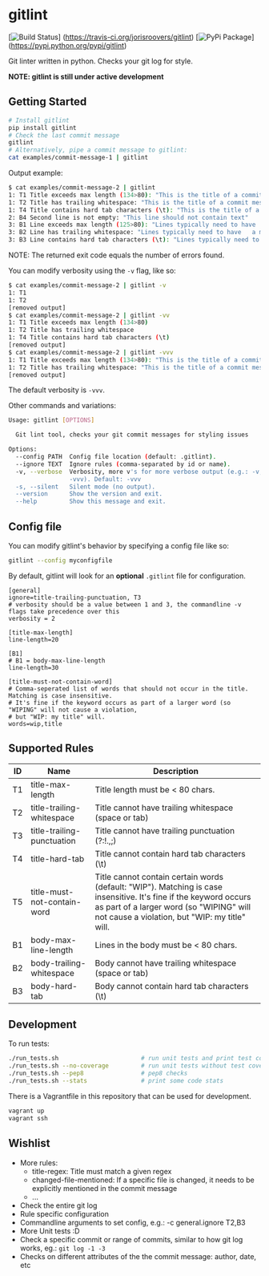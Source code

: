 # gitlint

[![Build Status](https://travis-ci.org/jorisroovers/gitlint.svg?branch=master)]
(https://travis-ci.org/jorisroovers/gitlint)
[![PyPi Package](https://img.shields.io/pypi/v/gitlint.png)]
(https://pypi.python.org/pypi/gitlint)

Git linter written in python. Checks your git log for style.

**NOTE: gitlint is still under active development**

## Getting Started ##
```bash
# Install gitlint
pip install gitlint
# Check the last commit message
gitlint
# Alternatively, pipe a commit message to gitlint:
cat examples/commit-message-1 | gitlint
```

Output example:
```bash
$ cat examples/commit-message-2 | gitlint
1: T1 Title exceeds max length (134>80): "This is the title of a commit message that 	is over 80 characters and contains hard tabs and trailing whitespace and the word wiping  "
1: T2 Title has trailing whitespace: "This is the title of a commit message that 	is over 80 characters and contains hard tabs and trailing whitespace and the word wiping  "
1: T4 Title contains hard tab characters (\t): "This is the title of a commit message that 	is over 80 characters and contains hard tabs and trailing whitespace and the word wiping  "
2: B4 Second line is not empty: "This line should not contain text"
3: B1 Line exceeds max length (125>80): "Lines typically need to have 	a max length, meaning that they can't exceed a preset number of characters, usually 80 or 120. "
3: B2 Line has trailing whitespace: "Lines typically need to have 	a max length, meaning that they can't exceed a preset number of characters, usually 80 or 120. "
3: B3 Line contains hard tab characters (\t): "Lines typically need to have 	a max length, meaning that they can't exceed a preset number of characters, usually 80 or 120. "
```
NOTE: The returned exit code equals the number of errors found.

You can modify verbosity using the ```-v``` flag, like so:
```bash
$ cat examples/commit-message-2 | gitlint -v
1: T1
1: T2
[removed output]
$ cat examples/commit-message-2 | gitlint -vv
1: T1 Title exceeds max length (134>80)
1: T2 Title has trailing whitespace
1: T4 Title contains hard tab characters (\t)
[removed output]
$ cat examples/commit-message-2 | gitlint -vvv
1: T1 Title exceeds max length (134>80): "This is the title of a commit message that 	is over 80 characters and contains hard tabs and trailing whitespace and the word wiping  "
1: T2 Title has trailing whitespace: "This is the title of a commit message that 	is over 80 characters and contains hard tabs and trailing whitespace and the word wiping  "
[removed output]
```
The default verbosity is ```-vvv```.

Other commands and variations:

```bash
Usage: gitlint [OPTIONS]

  Git lint tool, checks your git commit messages for styling issues

Options:
  --config PATH  Config file location (default: .gitlint).
  --ignore TEXT  Ignore rules (comma-separated by id or name).
  -v, --verbose  Verbosity, more v's for more verbose output (e.g.: -v, -vv,
                 -vvv). Default: -vvv
  -s, --silent   Silent mode (no output).
  --version      Show the version and exit.
  --help         Show this message and exit.
```


## Config file ##

You can modify gitlint's behavior by specifying a config file like so: 
```bash
gitlint --config myconfigfile 
```
By default, gitlint will look for an **optional** ```.gitlint``` file for configuration.

```
[general] 
ignore=title-trailing-punctuation, T3
# verbosity should be a value between 1 and 3, the commandline -v flags take precedence over this
verbosity = 2

[title-max-length]
line-length=20

[B1]
# B1 = body-max-line-length
line-length=30

[title-must-not-contain-word]
# Comma-seperated list of words that should not occur in the title. Matching is case insensitive.
# It's fine if the keyword occurs as part of a larger word (so "WIPING" will not cause a violation,
# but "WIP: my title" will.
words=wip,title
```

## Supported Rules ##

ID    | Name                        | Description
------|-----------------------------|----------------------------------------------------
T1    | title-max-length            | Title length must be &lt; 80 chars.
T2    | title-trailing-whitespace   | Title cannot have trailing whitespace (space or tab)
T3    | title-trailing-punctuation  | Title cannot have trailing punctuation (?:!.,;)
T4    | title-hard-tab              | Title cannot contain hard tab characters (\t)
T5    | title-must-not-contain-word | Title cannot contain certain words (default: "WIP"). Matching is case insensitive. It's fine if the keyword occurs as part of a larger word (so "WIPING" will not cause a violation, but "WIP: my title" will.
B1    | body-max-line-length        | Lines in the body must be &lt; 80 chars.            
B2    | body-trailing-whitespace    | Body cannot have trailing whitespace (space or tab)
B3    | body-hard-tab               | Body cannot contain hard tab characters (\t)

## Development ##

To run tests:
```bash
./run_tests.sh                       # run unit tests and print test coverage
./run_tests.sh --no-coverage         # run unit tests without test coverage
./run_tests.sh --pep8                # pep8 checks
./run_tests.sh --stats               # print some code stats
```

There is a Vagrantfile in this repository that can be used for development.
```bash
vagrant up
vagrant ssh
```

## Wishlist ##
- More rules: 
    - title-regex: Title must match a given regex
    - changed-file-mentioned: If a specific file is changed, it needs to be explicitly mentioned in the commit message
    - ...
- Check the entire git log
- Rule specific configuration
- Commandline arguments to set config, e.g.: -c general.ignore T2,B3
- More Unit tests :D
- Check a specific commit or range of commits, similar to how git log works, eg.: ```git log -1 -3```
- Checks on different attributes of the the commit message: author, date, etc
